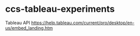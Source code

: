 # ccs-tableau-experiments
Tableau API
https://help.tableau.com/current/pro/desktop/en-us/embed_landing.htm
